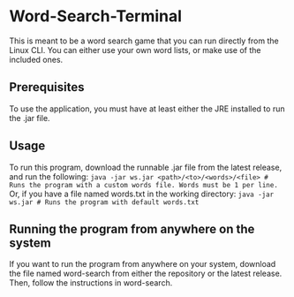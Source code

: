 # Word-Search-Terminal

This is meant to be a word search game that you can run directly from the Linux CLI. You can either use your own word lists, or make use of the included ones.

## Prerequisites

To use the application, you must have at least either the JRE installed to run the .jar file.

## Usage

To run this program, download the runnable .jar file from the latest release, and run the following:
`java -jar ws.jar <path>/<to>/<words>/<file> # Runs the program with a custom words file. Words must be 1 per line.`
Or, if you have a file named words.txt in the working directory:
`java -jar ws.jar # Runs the program with default words.txt`

## Running the program from anywhere on the system

If you want to run the program from anywhere on your system, download the file named word-search from either the repository or the latest release. Then, follow the instructions in word-search.